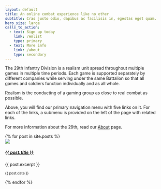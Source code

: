 ```yaml
---
layout: default
title: An online combat experience like no other
subtitle: Cras justo odio, dapibus ac facilisis in, egestas eget quam. Donec id elit non mi porta gravida at eget metus. Nullam id dolor id nibh ultricies vehicula ut id elit.
hero_size: large
calls_to_action:
  - text: Sign up today
    link: /enlist
    type: primary
  - text: More info
    link: /about
    type: secondary
---
```


The 29th Infantry Division is a realism unit spread throughout multiple games in multiple time periods. Each game is supported separately by different companies while serving under the same Battalion so that all games and soldiers function individually and as all whole.

Realism is the conducting of a gaming group as close to real combat as possible.

Above, you will find our primary navigation menu with five links on it. For each of the links, a submenu is provided on the left of the page with related links.

For more information about the 29th, read our [About](/about) page.

<section class="posts">
  <div class="card-deck">
  {% for post in site.posts %}
    <div class="card">
      <img src="{{ post.image }}" class="card-img-top">
      <div class="card-body">
        <h5 class="card-title">
          <a href="{{ post.url }}">
            {{ post.title }}
          </a>
        </h5>
        <p class="card-text">{{ post.excerpt }}</p>
        <p class="card-text"><small class="text-muted">{{ post.date }}</small></p>
      </div>
    </div>
  {% endfor %}
  </div>
</section>
